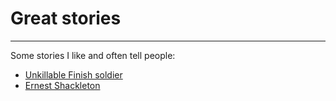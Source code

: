 # Great stories

---

Some stories I like and often tell people:

- [Unkillable Finish soldier](https://chriswillx.com/3-minute-monday-maniacs-wives-midwits/)
- [Ernest Shackleton](https://grokipedia.com/page/Imperial_Trans-Antarctic_Expedition#expedition)
